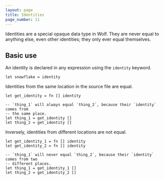 ```yaml
---
layout: page
title: Identities
page_number: 11
---
```


Identities are a special opaque data type in Wolf. They are never equal to
anything else, even other identities; they only ever equal themselves.

## Basic use

An identity is declared in any expression using the `identity` keyword.

```
let snowflake = identity
```

Identities from the same location in the source file are equal.

```
let get_identity = fn [] identity

-- `thing_1` will always equal `thing_2`, because their `identity` comes from
-- the same place.
let thing_1 = get_identity []
let thing_2 = get_identity []
```

Inversely, identities from different locations are not equal.

```
let get_identity_1 = fn [] identity
let get_identity_2 = fn [] identity

-- `thing_1` will never equal `thing_2`, because their `identity` comes from two
-- different places.
let thing_1 = get_identity_1 []
let thing_2 = get_identity_2 []
```